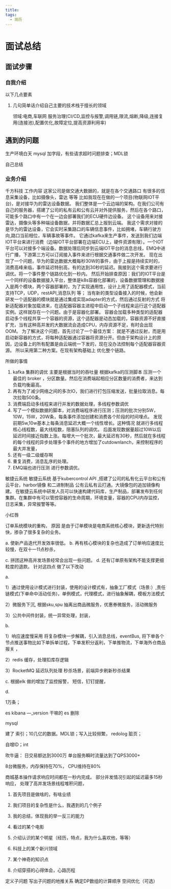 ```yaml
---
title:
tags:
  - 简历
---
```



#  面试总结

## 面试步骤
### 自我介绍

以下几点要素

1. 几句简单话介绍自己主要的技术栈于擅长的领域

   领域:电商,车联网 服务治理(CI/CD,监控与报警,调用链,限流,熔断,降级,连接复用(连接池),配置优化,故障定位,提高资源利用率)



## 遇到的问题

生产环境白天 mysql 加字段，有些请求超时问题排查；MDL锁





自己总结

### 业务介绍

千方科技 工作内容 
这家公司是做交通大数据的，就是在各个交通路口 有很多的信息采集设备，比如摄像头，雷达 等等
比如我现在在做的一个项目(物联网IOT平台)，是对接华为的雷达设备数据。 我们整体是一个云边端的架构。在我们公司有
自己的服务器，搭建了公司的私有云和公有云并对外提供服务，然后在各个路口，可能多个路口中有一个在一边会部署我们的ECU硬件边设备。
这个设备用来对接雷达，摄像头等多种端设备数据，并将数据汇总上报到云端。
我这个需求对接的是华为的雷达设备，它会实时采集路口的车辆信息事件，比如拥堵，车辆行驶方向,路口当前相位，车辆事故等事件。
它通过kafka来生产事件，发送到我们边端IOT平台来进行消费（边端IOT平台部署在边端ECU上，硬件资源有限）。一个IOT平台可以对接多个端设备。数据处理后同步到云端IOT平台的消息总线，EMQ中进行广播，下游第三方可以订阅接入事件来进行根据交通事件做二次开发。
现在出现了一个问题，华为的雷达数据大概每秒30W的事件，由于上报是持续实时的，消费高峰来临，事件延迟特别高，有的达到30秒的延迟。我接到这个需求要进行调优。将一个事件整个链路优化到一秒内。
然后开始排查原因：我们的IOT平台是一个同样的设备数据接入平台，整体是k8s容器化部署的，设备数据管理和数据接入是两个模块，两个容器部署的，为了实现通用性，设计上用了适配器模式，当前支持TCP，UDP，restAPI,消息队列 等； 当有新的类型设备接入的时候，他会新研发一个适配器的模块就是通过集成实现adapter的方式，然后通过反射的方式 将新适配器对象加载进来，在适配器容器主进程中启动一个子线程来运行这个适配器实例。这样就存在一个问题。由于是容器化部署。
容器会加载多种类型的适配器启动多个线程共享一个容器的资源，这个适配器是动态加载的，容器资源不好直接扩充，当有这种高并发的大数据流会造成CPU，内存资源不足，有时会出现OOM。
为了解决这个问题，首先讨论了一个最佳方案： 就是不通过反射，而是用启动新容器的方式，将每种适配器通过容器将资源分开。但由于架构设计上的原因，边设备上的所有配置是由云端统一下发的，现在没办法控制每个适配器容器资源。
所以采用第二种方案。在现有架构基础上 优化整个链路。

所做的事情 
1.  kafka 集群的调优 主要是根据当时的吞吐量 根据kafka的压测脚本 压测一个最佳的 broker ，分区数量。然后在消费端起相应分区数量的消费者，来达到负载均衡最高。
2. 再有为了减少网络之间的多次IO，我们进行打包压缩发送，批量拉取消息。每次拉取500条。
3. 消费端启动多线程来进行并发的数据处理，多线程参数调优
4. 写了一个模拟数据的脚本，对消费端程序进行压测；压测的批次分别5W，10W，15W，20W条，每条事件添加创建和消费各个阶段的时间埋点。
发现前期5w,10w基本上每条消息延迟大概一个线性增长。这种情况 就进行多线程核心线程数，最大线程数，阻塞队列的调优。
后面发现数据量超过10W以后延迟时间接近指数上涨。每增大一个批次，最大延迟有30秒，然后就在多线程的每个线程的异步处理多个事件的地方增加了cutdownlanch，来控制程序的最大并发量，
5. 还有一级二级缓存啊
6. 重复消费，消息乱序的处理。
7. EMQ端也进行压测 进行参数调优。


敏捷云系统
敏捷云系统 基于kubercontrol API ,搭建了公司的私有化云平台和公有云平台，harbor镜像 和二进制制品 公有云私有云打通。大镜像包的追加镜像构建。
在敏捷云系统中研发人员可以快速构建代码库，生产制品，部署发布到任何集群。在集群中有可以管控容器的生命周期，环境变量，容器的CPU内存监控，日志采集，异常报警等等。


小红唇

订单系统模块的重构，
原因 是由于订单模块是电商系统核心模块，更新迭代特别快，掺杂了很多复杂的业务。

a. 使新产品迭代开发效率很低。
b. 再有核心模块的复杂也造成了订单响应速度比较慢，在双十一11点秒杀，

c. 拼团这种高并发场景经常会出现一些问题。
d. 还有订单原有架构不能支撑更细粒度的退款。
针对这四点 做了以下改动  

a. 

1）通过使用设计模式进行封装，使用的设计模式有，抽象工厂模式（场景:）,责任链模式(下单命中活动任务)，单例模式，代理模式，进行抽象解耦，模板方法模式

2）微服务下沉, 根据sku,spu 抽离出商品微服务，优惠券微服务，活动微服务

3）公共中间件封装，统一异常处理，封装，

b.

1）响应速度慢采用 将复杂模块一步解耦，引入消息总线，eventBus, 将下单各个节点推送事物比如下单拆单过程，下单发积分返利，下单推物流，下单海外仓商品报关 ，

2）redis 缓存，处理扣库存逻辑

3）RocketMQ 延迟队列处理 秒杀场景，前端异步刷新秒杀结果

c. 根据elk 做的增加了监控报警， 短信，钉钉提醒，

d.

1万条；

es kibana —_version 干嘛的
es 删除

mysql  

建了 索引；10几亿的数据。MDL锁；写入比较频繁， redolog 脏页；

自增ID；int





 吹牛逼：
 日交易额达到3000万 单台服务瞬时流量达到了QPS3000+

 8台微服务，内存保持在70%， CPU维持在80%

 商城基本操作请求响应时间都在一秒内完成。 部分并发情况引起的延迟最多15秒响应，
 处理了高并发场景线程堆积问题，

 1. 首先项目是做啥的，有啥业绩
 2. 我们项目的复杂性是什么，我遇到的几个例子
 3. 我的总结，体现我的举一反三的能力


 1. 看过的某个电影
 2. 介绍认识的某个明星（经历，特点，我为什么喜欢他，等等）
 3. 科技上的某个新兴领域
 4. 某个神奇的知识点
 5. 介绍穿搭的心得体会，心路历程

 定义子问题
 写出子问题的地推关系
 确定DP数组的计算顺序
 空间优化（可选）